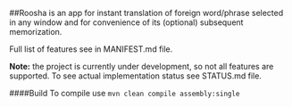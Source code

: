 ##Roosha
is an app for instant translation of foreign word/phrase selected in 
any window and for convenience of its (optional) subsequent memorization.

Full list of features see in MANIFEST.md file.

**Note:** the project is currently under development, so not all features
are supported. To see actual implementation status see STATUS.md file.

####Build
To compile use ```mvn clean compile assembly:single```